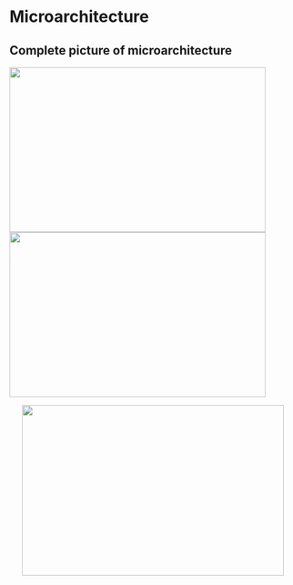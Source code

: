 # Microarchitecture

Complete picture of microarchitecture
-

 <img src="https://github.com/user-attachments/assets/3b642a6c-f360-4d21-939e-96738dce139f" width="450" height="290">
 

 <img src="https://github.com/user-attachments/assets/e51ce635-3c3e-4a82-a662-412efce90960" width="450" height="290">

<p align="center">
  <img width="460" height="300" src="https://github.com/user-attachments/assets/1bec28f7-2798-469f-9c8f-7107499dcfb9">
</p>
